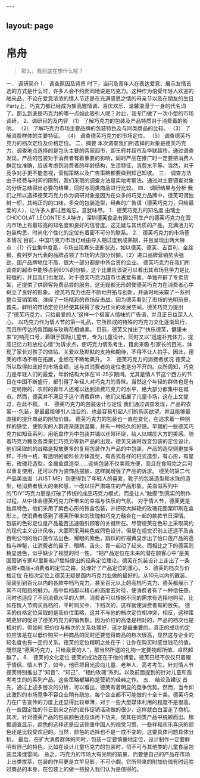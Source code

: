 ### ---
layout: page
---
# 帛舟
> 那么，我到底在想什么呢？

一． 调研简介
1． 调查原因及背景
时下，当问及青年人在表达爱意、展示友情首选的方式是什么时，许多人会不约而同地说是巧克力。这种作为倍受年轻人欢迎的舶来品，不论在爱意浓浓的情人节还是在充满感思之情的母亲节以及在朋友的生日Party上，巧克力都已经成为集高雅情调、喜庆欢乐、温馨浪漫于一身的代名词了。那么到底是巧克力的哪一点如此吸引人呢？对此，我专门做了一次小型的市场调研。
2．调研目的及内容
（1） 了解巧克力的包装及产品特质对于消费着的影响。
（2） 了解巧克力市场主要品牌的包装特色及与同类商品的比较。
（3） 了解消费群体的主要特征。
（4） 调查德芙巧克力的市场定位。
（5） 调查德芙巧克力的档次定位及价格定位。
二．摘要
本次调查我们所选择的对象是德芙巧克力，调查地点选择的是包头主要的两家超市，即王府井超市及华联超市。通过调查发现，产品的包装对于消费者有着重要的影响，同时产品在推广时一定要把消费人群定位准确，应该考虑到消费者的年龄结构，生活特征，消费水平等。当然，对于竞争对手更不能忽视，营销策略以及广告策略都要做到知己知彼。
三． 调查方法
由于经费与时间的限制，我们采取的调查方法是实地考察法。通过对主要调查对象的分析总结得出必要的结果，同时与同类商品进行比较。
四． 调研结果与分析
我们之所以选择德芙巧克力作为调研对象是因为在众多的巧克力品牌中，德芙可谓独树一帜，其纯正的的口味，多变的包装造型，经典的广告语（德芙巧克力，只给最爱的人），让许多人都过目难忘，意犹味尽。
1．德芙巧克力的知名度
由瑞士CHOCOLAT LECONTE S.A特许，深圳德芙食品有限公司生产的德芙巧克力在国内市场上有着较高的知名度和良好的信誉度。这无疑与其优质的产品，充满活力的包装构思，时尚化个性化的定位有着密不可分的联系。
2． 德芙巧克力的市场基本情况
目前，中国巧克力市场已经由导入期过度到成熟期，并且呈现出两大特点：〈1〉行业集中度高，市场出现寡头垄断状态，如以德芙、德芙、吉百利、金丝猴、费列罗为代表的品牌占领了市场的大部分份额。〈2〉进口品牌营销势头强劲，国产品牌地位不高，很大一部分都是中外合资的企业。
德芙巧克力在我们所调查的超市中能够占到60%的份额，这个比重应该说可以看出其市场竞争力是比较强的，并且我们也发现，对于德芙巧克力超市也衷爱有嘉，单独开辟了专卖货架，还提供了供顾客免费品尝的服务，这无疑都无形的使德芙巧克力在消费者心中树立了良好的形象。
德芙巧克力也在不断地开拓与创新，并适时地采取了一系列整合营销策略，演绎了一场精彩的市场反击战。因为德芙看到了市场的光明前景，首先，鲜明的市场定位已经使其获得了极为红火的发展空间。德芙巧克力提出了“德芙巧克力，只给最爱的人”这样一个极富人情味的广告语，并且正日益深入人心。 以巧克力作为情人节的第一礼品，它所形成的特殊的巧克力文化逐渐风行，而且所传达的氛围能与玫瑰花相媲美。
目前，德芙又推出了“快乐德芙，健康未来”的响亮口号，着眼于国际儿童节，专为儿童设计。同时又以“迅速补充体力，提高记忆力和放松心情”为诉求点，使巧克力情系考生，籍此来吸
引家长的目光，体现了家长对孩子的体贴、关爱以及默默的支持和期待，不得不让人拍手。因此，德芙的市场不断在拓展，业绩在不断地飙升。
3． 德芙巧克力的消费者状况
德芙之所以取得如此好的市场业绩，这与其消费者的定位也是分不开的。众所周知，巧克力是年轻人们的最爱，年龄结构大体在18-25岁期间。尤其是情人节这个西方的节日在中国不断盛行，都引得了年轻人对巧克力的青睐。当然这个年轻的群体也是有一定局限的，农村的青年人还难以达到消费巧克力的水平，绝大部分都集中在城市。然而，德芙并不满足于这个消费群体，他们又拓展了儿童市场，这在上文提过，在此不叙。
4． 德芙巧克力的包装设计与定位
我们通过调查发现，产品的衣裳---包装，是最最能够引人注目的，也最容易引起人们的购买欲望。并且能够最直接的提升商品的附加价值。
德芙巧克力的包装也一直在变化，在追求着一种别样的感觉，使购买的人群逐渐感到温馨，并有一种持久的好感。早期的一些德芙巧克力如知音系列，用纸盒作为中包装并铺以丝带环绕，给人以端庄大方的美感。随着巧克力糖及各类果仁巧克力等新产品的出现，德芙又适时改变包装的定位设计。他们采取的的战略是投放更多的复用包装作为产品的中包装，产品的造型则更加多样，不拘一格，有透明的塑料长方体造型，有各式各样的柱式造型，有心形，有星形，玫瑰花造型，金属盒盘造型……这些包装不仅美观方便，而且在食用完之后可以重复使用，还可以作为装饰品摆放，这样就增强了产品的诉求。
德芙的第二代产品美滋滋（JUST ME）则更得到了年轻人的喜爱，靴子的包装造型和水珠的造型，给消费者很大的亲和感，一改以往严肃端庄的产品形象。美滋滋系列中的“DIY”巧克力更是打破了传统的成品巧克力模式，而是让人“触摸”到真实的制作过程，从中体会德芙巧克力所带来的幸福与快乐的气氛。
对于情人节，德芙更是独具特色，他们采用了紫色心形的铁盒包装，并把硕大鲜艳的玫瑰花图案印刷在盒形上，使消费者感到了德芙所带来的玫瑰和巧克力融合在一起的款款节日深情。 包装的色彩定位是产品能否迅速吸引顾客的关键所在。尽管德芙在色彩上采取简约的现代主义设计风格，大面积采用纯色或同色设计，但是在视觉识别上还远不及吉百利公司的怡口莲作法出色，耀眼的紫色，跳跃的柠檬黄显示出了怡口莲产品的高档与神秘，让消费者的鼻子、眼睛、舌头、胃一起动了起来。而相比之下的德芙则稍显逊色，似乎缺少了视觉的同一性。 “把产品定位在未来的潜在顾客心中”是美国营销专家A?里斯和J?屈特提出的经典定位理论。德芙在包装设计上走出了一条品牌+商品+消费者的定位之路，处理好了产品定位的重心。
5．德芙的档次与价格定位
在档次定位上德芙无疑是国内巧克力业做的最好的。从10元以内的散装、简装到到百元以内的各款中档巧克力，甚至百元以上的高档巧克力，德芙都展示了其不可阻挡的魅力。高中低档都以精心的态度去对待，使消费者有了一种信任感，同时也适应了不同消费水平的人群。消费者可以根据不同的需求有选择地购买，比如在情人节购买高档的，平时购买中、下档次的，这样就使消费者有的放矢。
德芙的价格定位采取的是高价位策略，这并不与他的档次定位相冲突，相反，这种策略更好的促进了德芙巧克力的销售额。因为价位的高低是相对的，产品的档次也是相对的，但如何
把价位与档次的关系处理好，这才是最重要的。真正的成功的定位应该是在以低价购买一种商品的同时还要觉得商品的档次很高，显然这与企业的知名度也有一定的关系。德芙的定位精明之处在于：让你在购买时感觉钱花的值，既然是“德芙巧克力，只给最爱的人”，那当然所送的礼物一定要物超所值、卓然超群了。
6． 德芙的文化定位
德芙的成功还在于他的博爱。德芙已经不仅仅只着眼于情侣、情人节了，如今，他已把目光投向儿童、老年人、高考考生。针对情人节德芙特别推出了“知音”、“知己”、“相约玫瑰”系列。以及前面提到的针对儿童和高考考生的的系列产品。这些策略都堪称是营销的经典之作。
五． 结论及建议
首先，通过上述多层次的分析，可以看出，德芙有着明显的竞争优势。然而，当今如此激烈的市场竞争不容企业稍有疏忽，每个企业都不可能做的十全十美。德芙巧克力在广告宣传的力度上还显得比较单薄，对于一些大型媒体利用的程度不是很高。在一些固定性的节日到来之前的宣传促销活动做的很少，这样就白白溜走了商机。
其次，针对德芙产品的包装颜色还应该再下功夫，使其在同类产品中脱颖而出。根据调查显示，颜色的选择还是应该侧重中国人的视觉习惯，一些祥和欢乐喜庆的颜色还是比较受欢迎的。当然，颜色的选择也不是一成不变的，这要具体问题具体分析。
最后，在扩大消费群体的同时，包装一定要慎重地定位，设计制作一定要鲜明有自己的特色。比如在设计儿童巧克力的包装时，切不可与其他类的儿童食品包装混淆或雷同。
总之，巧克力的市场大有光明的前景，而要使自己的产品在市场上出类拔萃，包装的作用更是立竿见影，不可小觑。它所带来的附加价值有时远胜过商品的本身，在包装上的做一些投入我们认为是值得的。

